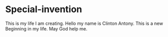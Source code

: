 # Special-invention
This is my life I am creating. 
Hello my name is Clinton Antony. This is a new 
Beginning in my life. May God help me. 
